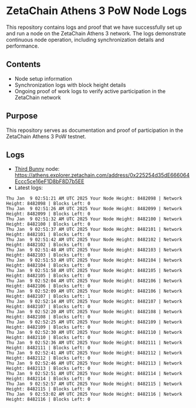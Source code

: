 # ZetaChain Athens 3 PoW Node Logs
This repository contains logs and proof that we have successfully set up and run a node on the ZetaChain Athens 3 network. The logs demonstrate continuous node operation, including synchronization details and performance.

## Contents
- Node setup information
- Synchronization logs with block height details
- Ongoing proof of work logs to verify active participation in the ZetaChain network

## Purpose
This repository serves as documentation and proof of participation in the ZetaChain Athens 3 PoW testnet.

## Logs

- [Third Bunny](https://thirdbunny.xyz/) node: https://athens.explorer.zetachain.com/address/0x225254d35dE666064Eccc5ce16eF1D8bF8D7b5EE
- Latest logs:
```
Thu Jan  9 02:51:21 AM UTC 2025 Your Node Height: 8482098 | Network Height: 8482098 | Blocks Left: 0
Thu Jan  9 02:51:26 AM UTC 2025 Your Node Height: 8482099 | Network Height: 8482099 | Blocks Left: 0
Thu Jan  9 02:51:32 AM UTC 2025 Your Node Height: 8482100 | Network Height: 8482100 | Blocks Left: 0
Thu Jan  9 02:51:37 AM UTC 2025 Your Node Height: 8482101 | Network Height: 8482101 | Blocks Left: 0
Thu Jan  9 02:51:42 AM UTC 2025 Your Node Height: 8482102 | Network Height: 8482102 | Blocks Left: 0
Thu Jan  9 02:51:48 AM UTC 2025 Your Node Height: 8482103 | Network Height: 8482103 | Blocks Left: 0
Thu Jan  9 02:51:53 AM UTC 2025 Your Node Height: 8482104 | Network Height: 8482104 | Blocks Left: 0
Thu Jan  9 02:51:58 AM UTC 2025 Your Node Height: 8482105 | Network Height: 8482105 | Blocks Left: 0
Thu Jan  9 02:52:04 AM UTC 2025 Your Node Height: 8482106 | Network Height: 8482106 | Blocks Left: 0
Thu Jan  9 02:52:09 AM UTC 2025 Your Node Height: 8482106 | Network Height: 8482107 | Blocks Left: 1
Thu Jan  9 02:52:14 AM UTC 2025 Your Node Height: 8482107 | Network Height: 8482107 | Blocks Left: 0
Thu Jan  9 02:52:20 AM UTC 2025 Your Node Height: 8482108 | Network Height: 8482108 | Blocks Left: 0
Thu Jan  9 02:52:25 AM UTC 2025 Your Node Height: 8482109 | Network Height: 8482109 | Blocks Left: 0
Thu Jan  9 02:52:30 AM UTC 2025 Your Node Height: 8482110 | Network Height: 8482110 | Blocks Left: 0
Thu Jan  9 02:52:36 AM UTC 2025 Your Node Height: 8482111 | Network Height: 8482111 | Blocks Left: 0
Thu Jan  9 02:52:41 AM UTC 2025 Your Node Height: 8482112 | Network Height: 8482112 | Blocks Left: 0
Thu Jan  9 02:52:46 AM UTC 2025 Your Node Height: 8482113 | Network Height: 8482113 | Blocks Left: 0
Thu Jan  9 02:52:51 AM UTC 2025 Your Node Height: 8482114 | Network Height: 8482114 | Blocks Left: 0
Thu Jan  9 02:52:57 AM UTC 2025 Your Node Height: 8482115 | Network Height: 8482115 | Blocks Left: 0
Thu Jan  9 02:53:02 AM UTC 2025 Your Node Height: 8482116 | Network Height: 8482116 | Blocks Left: 0
```
